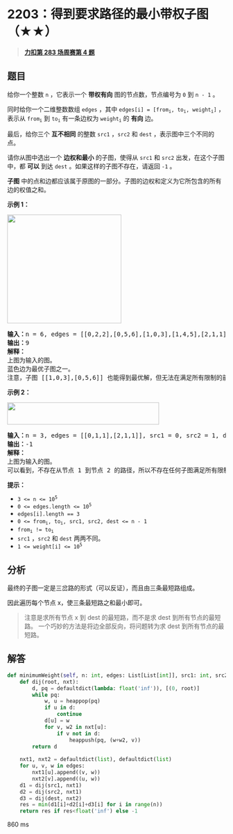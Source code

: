 # 2203：得到要求路径的最小带权子图（★★）


> <u>**[力扣第 283 场周赛第 4 题](https://leetcode.cn/problems/minimum-weighted-subgraph-with-the-required-paths/)**</u>

## 题目

<p>给你一个整数 <code>n</code> ，它表示一个 <strong>带权有向</strong> 图的节点数，节点编号为 <code>0</code> 到 <code>n - 1</code> 。</p>

<p>同时给你一个二维整数数组 <code>edges</code> ，其中 <code>edges[i] = [from<sub>i</sub>, to<sub>i</sub>, weight<sub>i</sub>]</code> ，表示从 <code>from<sub>i</sub></code> 到 <code>to<sub>i</sub></code> 有一条边权为 <code>weight<sub>i</sub></code> 的 <strong>有向</strong> 边。</p>

<p>最后，给你三个 <strong>互不相同</strong> 的整数 <code>src1</code> ，<code>src2</code> 和 <code>dest</code> ，表示图中三个不同的点。</p>

<p>请你从图中选出一个 <b>边权和最小</b> 的子图，使得从 <code>src1</code> 和 <code>src2</code> 出发，在这个子图中，都 <strong>可以</strong> 到达 <code>dest</code> 。如果这样的子图不存在，请返回 <code>-1</code> 。</p>

<p><strong>子图</strong> 中的点和边都应该属于原图的一部分。子图的边权和定义为它所包含的所有边的权值之和。</p>



<p><strong>示例 1：</strong></p>

<p><img alt="" src="https://assets.leetcode.com/uploads/2022/02/17/example1drawio.png" style="width: 263px; height: 250px;" /></p>

<pre>
<b>输入：</b>n = 6, edges = [[0,2,2],[0,5,6],[1,0,3],[1,4,5],[2,1,1],[2,3,3],[2,3,4],[3,4,2],[4,5,1]], src1 = 0, src2 = 1, dest = 5
<b>输出：</b>9
<strong>解释：</strong>
上图为输入的图。
蓝色边为最优子图之一。
注意，子图 [[1,0,3],[0,5,6]] 也能得到最优解，但无法在满足所有限制的前提下，得到更优解。
</pre>

<p><strong>示例 2：</strong></p>

<p><img alt="" src="https://assets.leetcode.com/uploads/2022/02/17/example2-1drawio.png" style="width: 350px; height: 51px;" /></p>

<pre>
<b>输入：</b>n = 3, edges = [[0,1,1],[2,1,1]], src1 = 0, src2 = 1, dest = 2
<b>输出：</b>-1
<strong>解释：</strong>
上图为输入的图。
可以看到，不存在从节点 1 到节点 2 的路径，所以不存在任何子图满足所有限制。
</pre>



<p><strong>提示：</strong></p>

<ul>
<li><code>3 &lt;= n &lt;= 10<sup>5</sup></code></li>
<li><code>0 &lt;= edges.length &lt;= 10<sup>5</sup></code></li>
<li><code>edges[i].length == 3</code></li>
<li><code>0 &lt;= from<sub>i</sub>, to<sub>i</sub>, src1, src2, dest &lt;= n - 1</code></li>
<li><code>from<sub>i</sub> != to<sub>i</sub></code></li>
<li><code>src1</code> ，<code>src2</code> 和 <code>dest</code> 两两不同。</li>
<li><code>1 &lt;= weight[i] &lt;= 10<sup>5</sup></code></li>
</ul>


## 分析

最终的子图一定是三岔路的形式（可以反证），而且由三条最短路组成。

因此遍历每个节点 x，使三条最短路之和最小即可。

> 注意是求所有节点 x 到 dest 的最短路，而不是求 dest 到所有节点的最短路。
>一个巧妙的方法是将边全部反向，将问题转为求 dest 到所有节点的最短路。


## 解答

```python
def minimumWeight(self, n: int, edges: List[List[int]], src1: int, src2: int, dest: int) -> int:
    def dij(root, nxt):
        d, pq = defaultdict(lambda: float('inf')), [(0, root)]
        while pq:
            w, u = heappop(pq)
            if u in d:
                continue
            d[u] = w
            for v, w2 in nxt[u]:
                if v not in d:
                    heappush(pq, (w+w2, v))
        return d
    
    nxt1, nxt2 = defaultdict(list), defaultdict(list)
    for u, v, w in edges:
        nxt1[u].append((v, w))
        nxt2[v].append((u, w))
    d1 = dij(src1, nxt1)
    d2 = dij(src2, nxt1)
    d3 = dij(dest, nxt2)
    res = min(d1[i]+d2[i]+d3[i] for i in range(n))
    return res if res<float('inf') else -1
```
860 ms

